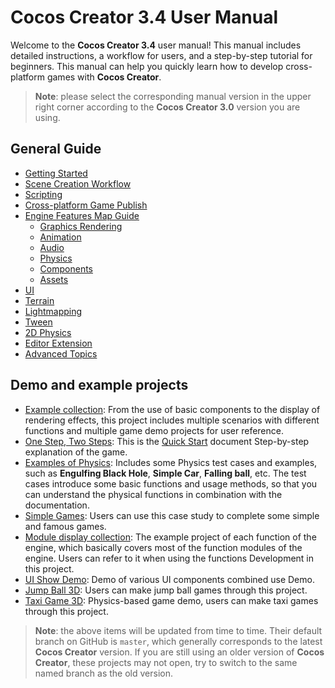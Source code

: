 # Cocos Creator 3.4 User Manual

Welcome to the __Cocos Creator 3.4__ user manual! This manual includes detailed instructions, a workflow for users, and a step-by-step tutorial for beginners. This manual can help you quickly learn how to develop cross-platform games with __Cocos Creator__.

> **Note**: please select the corresponding manual version in the upper right corner according to the __Cocos Creator 3.0__ version you are using.

## General Guide

- [Getting Started](getting-started/index.md)
- [Scene Creation Workflow](concepts/scene/index.md)
- [Scripting](scripting/index.md)
- [Cross-platform Game Publish](editor/publish/index.md)
- [Engine Features Map Guide](module-map/index.md)
    - [Graphics Rendering](module-map/graphics.md)
    - [Animation](animation/index.md)
    - [Audio](audio-system/overview.md)
    - [Physics](physics/physics.md)
    - [Components](editor/components/index.md)
    - [Assets](asset/index.md)
- [UI](ui-system/components/engine/index.md)
- [Terrain](editor/terrain/index.md)
- [Lightmapping](concepts/scene/light/lightmap.md)
- [Tween](tween/index.md)
- [2D Physics](physics-2d/physics-2d.md)
- [Editor Extension](editor/extension/readme.md)
- [Advanced Topics](advanced-topics/index.md)

## Demo and example projects

- [Example collection](https://github.com/cocos-creator/example-3d): From the use of basic components to the display of rendering effects, this project includes multiple scenarios with different functions and multiple game demo projects for user reference.
- [One Step, Two Steps](https://github.com/cocos-creator/tutorial-mind-your-step-3d): This is the [Quick Start](getting-started/first-game/index.md) document Step-by-step explanation of the game.
- [Examples of Physics](https://github.com/cocos-creator/example-3d/tree/v3.3/physics-3d): Includes some Physics test cases and examples, such as **Engulfing Black Hole**, **Simple Car**, **Falling ball**, etc. The test cases introduce some basic functions and usage methods, so that you can understand the physical functions in combination with the documentation.
- [Simple Games](https://github.com/cocos-creator/example-3d/tree/v3.3/simple-games): Users can use this case study to complete some simple and famous games.
- [Module display collection](https://github.com/cocos-creator/test-cases-3d): The example project of each function of the engine, which basically covers most of the function modules of the engine. Users can refer to it when using the functions Development in this project.
- [UI Show Demo](https://github.com/cocos-creator/demo-ui/): Demo of various UI components combined use Demo.
- [Jump Ball 3D](https://github.com/cocos-creator/demo-ball): Users can make jump ball games through this project.
- [Taxi Game 3D](https://github.com/cocos-creator/tutorial-taxi-game): Physics-based game demo, users can make taxi games through this project.

> **Note**: the above items will be updated from time to time. Their default branch on GitHub is `master`, which generally corresponds to the latest __Cocos Creator__ version. If you are still using an older version of __Cocos Creator__, these projects may not open, try to switch to the same named branch as the old version.

